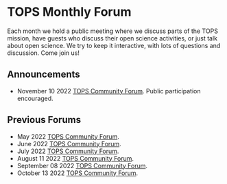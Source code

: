 # TOPS Monthly Forum

Each month we hold a public meeting where we discuss parts of the TOPS mission, have guests who discuss their open science activities, or just talk about open science. We try to keep it interactive, with lots of questions and discussion. Come join us! 

## Announcements
* November 10 2022 [TOPS Community Forum](./20221110_community_forum.md). Public participation encouraged.

## Previous Forums
* May 2022 [TOPS Community Forum](./2022_Forums/20220512_community_forum.md). 
* June 2022 [TOPS Community Forum](./2022_Forums/20220609_community_forum.md). 
* July 2022 [TOPS Community Forum](./2022_Forums/20220714_community_forum.md).
* August 11 2022 [TOPS Community Forum](./2022_Forums/20220811_community_forum.md).
* September 08 2022 [TOPS Community Forum](./2022_Forums/20220908_community_forum.md). 
* October 13 2022 [TOPS Community Forum](./2022_Forums/20221013_community_forum.md).
